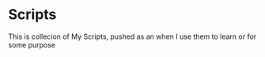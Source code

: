 # Scripts

This is collecion of My Scripts, pushed as an when I use them to learn or for some purpose
